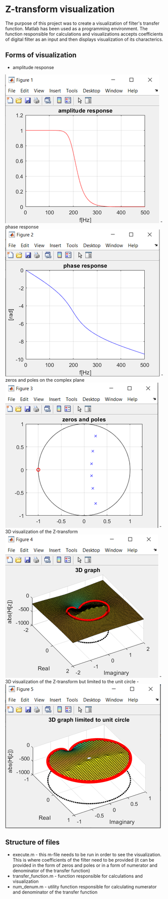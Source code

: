 # Z-transform visualization
The purpose of this project was to create a visualization of filter's transfer function. Matlab has been used as a programming environment. The function responsible for calculations and visualizations accepts coefficients of digital filter as an input and then displays visualization of its characterics.

## Forms of visualization
- amplitude response
<img src="images/amplitude.png" />
- phase response
<img src="images/phase.png" />
- zeros and poles on the complex plane
<img src="images/zeros_poles.png" />
- 3D visualization of the Z-transform
<img src="images/3D.png" />
- 3D visualization of the Z-transform but limited to the unit circle
- <img src="images/3D_limited.png" />

## Structure of files
- execute.m - this m-file needs to be run in order to see the visualization. This is where coefficients of the filter need to be provided (it can be provided in the form of zeros and poles or in a form of numerator and denominator of the transfer function)
- transfer_function.m - function responsible for calculations and visualization
- num_denum.m - utility function responsible for calculating numerator and denominator of the transfer function
